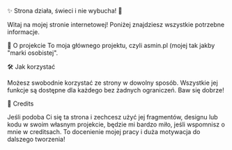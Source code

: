 
✨ Strona działa, świeci i nie wybucha! 🚀

Witaj na mojej stronie internetowej! Poniżej znajdziesz wszystkie potrzebne informacje.

📝 O projekcie
To moja głównego projektu, czyli asmin.pl (mojej tak jakby "marki osobistej".

🛠️ Jak korzystać

Możesz swobodnie korzystać ze strony w dowolny sposób. Wszystkie jej funkcje są dostępne dla każdego bez żadnych ograniczeń. Baw się dobrze!


🙏 Credits

Jeśli podoba Ci się ta strona i zechcesz użyć jej fragmentów, designu lub kodu w swoim własnym projekcie, będzie mi bardzo miło, jeśli wspomnisz o mnie w creditsach. 
To docenienie mojej pracy i duża motywacja do dalszego tworzenia!
